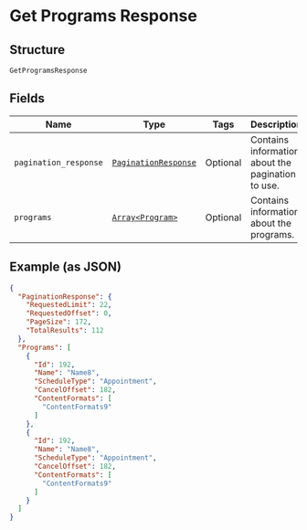 
# Get Programs Response

## Structure

`GetProgramsResponse`

## Fields

| Name | Type | Tags | Description |
|  --- | --- | --- | --- |
| `pagination_response` | [`PaginationResponse`](../../doc/models/pagination-response.md) | Optional | Contains information about the pagination to use. |
| `programs` | [`Array<Program>`](../../doc/models/program.md) | Optional | Contains information about the programs. |

## Example (as JSON)

```json
{
  "PaginationResponse": {
    "RequestedLimit": 22,
    "RequestedOffset": 0,
    "PageSize": 172,
    "TotalResults": 112
  },
  "Programs": [
    {
      "Id": 192,
      "Name": "Name8",
      "ScheduleType": "Appointment",
      "CancelOffset": 182,
      "ContentFormats": [
        "ContentFormats9"
      ]
    },
    {
      "Id": 192,
      "Name": "Name8",
      "ScheduleType": "Appointment",
      "CancelOffset": 182,
      "ContentFormats": [
        "ContentFormats9"
      ]
    }
  ]
}
```

